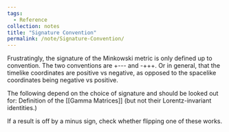 ```yaml
---
tags:
  - Reference
collection: notes
title: "Signature Convention"
permalink: /note/Signature-Convention/
---
```

Frustratingly, the signature of the Minkowski metric is only defined up to convention. The two conventions are +--- and -+++. Or in general, that the timelike coordinates are positive vs negative, as opposed to the spacelike coordinates being negative vs positive.

The following depend on the choice of signature and should be looked out for:
Definition of the [[Gamma Matrices]] (but not their Lorentz-invariant identities.)

If a result is off by a minus sign, check whether flipping one of these works.